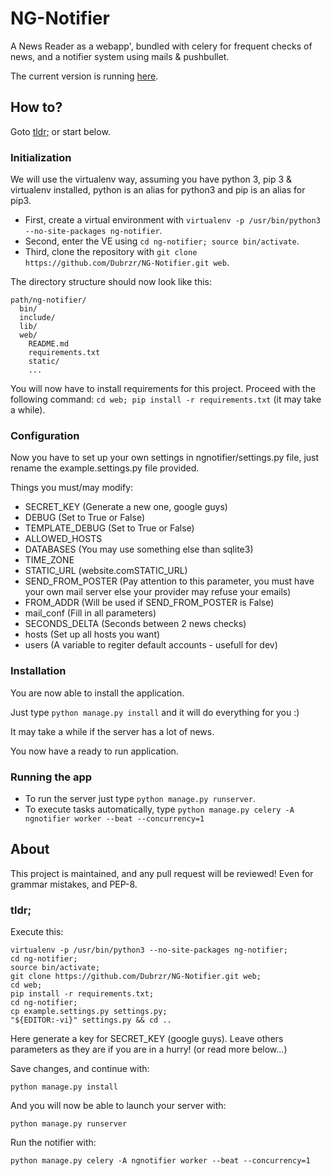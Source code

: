 # NG-Notifier
A News Reader as a webapp', bundled with celery for frequent checks of news, and a notifier system using mails &amp; pushbullet.

The current version is running [here](https://42portal.com/ng-notifier/).

## How to?

Goto [tldr;](#tldr;) or start below.

### Initialization

We will use the virtualenv way, assuming you have python 3, pip 3 & virtualenv installed, python is an alias for python3 and pip is an alias for pip3. 

* First, create a virtual environment with `virtualenv -p /usr/bin/python3 --no-site-packages ng-notifier`.
* Second, enter the VE using `cd ng-notifier; source bin/activate`.
* Third, clone the repository with `git clone https://github.com/Dubrzr/NG-Notifier.git web`.

The directory structure should now look like this:

```
path/ng-notifier/
  bin/
  include/
  lib/
  web/
    README.md
    requirements.txt
    static/
    ...
```

You will now have to install requirements for this project. Proceed with the
following command: `cd web; pip install -r requirements.txt` (it may take a while).

### Configuration

Now you have to set up your own settings in ngnotifier/settings.py file, just rename the example.settings.py file provided.

Things you must/may modify:

* SECRET_KEY (Generate a new one, google guys)
* DEBUG (Set to True or False)
* TEMPLATE_DEBUG (Set to True or False)
* ALLOWED_HOSTS
* DATABASES (You may use something else than sqlite3)
* TIME_ZONE
* STATIC_URL (website.comSTATIC_URL)
* SEND_FROM_POSTER (Pay attention to this parameter, you must have your own
  mail server else your provider may refuse your emails)
* FROM_ADDR (Will be used if SEND_FROM_POSTER is False)
* mail_conf (Fill in all parameters)
* SECONDS_DELTA (Seconds between 2 news checks)
* hosts (Set up all hosts you want)
* users (A variable to regiter default accounts - usefull for dev)

### Installation

You are now able to install the application.

Just type `python manage.py install` and it will do everything for you :)

It may take a while if the server has a lot of news.

You now have a ready to run application.

### Running the app

* To run the server just type `python manage.py runserver`.
* To execute tasks automatically, type `python manage.py celery -A ngnotifier
  worker --beat --concurrency=1`

## About

This project is maintained, and any pull request will be reviewed! Even for
grammar mistakes, and PEP-8.



### tldr;

Execute this:

```
virtualenv -p /usr/bin/python3 --no-site-packages ng-notifier;
cd ng-notifier;
source bin/activate;
git clone https://github.com/Dubrzr/NG-Notifier.git web;
cd web;
pip install -r requirements.txt;
cd ng-notifier;
cp example.settings.py settings.py;
"${EDITOR:-vi}" settings.py && cd ..
```

Here generate a key for SECRET_KEY (google guys).
Leave others parameters as they are if you are in a hurry! (or read more below...)

Save changes, and continue with:

```
python manage.py install
```

And you will now be able to launch your server with:

```
python manage.py runserver
```

Run the notifier with:

```
python manage.py celery -A ngnotifier worker --beat --concurrency=1
```

